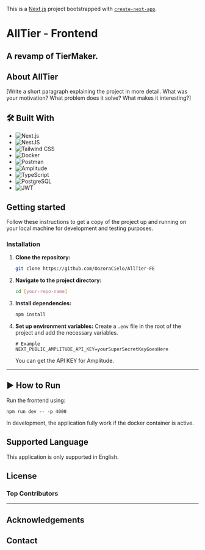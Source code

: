 This is a [Next.js](https://nextjs.org) project bootstrapped with [`create-next-app`](https://nextjs.org/docs/app/api-reference/cli/create-next-app).

# AllTier - Frontend

A revamp of TierMaker.
---

## About AllTier
[Write a short paragraph explaining the project in more detail. What was your motivation? What problem does it solve? What makes it interesting?]

## 🛠️ Built With
* ![Next.js](https://img.shields.io/badge/next.js-000000?style=for-the-badge&logo=nextdotjs&logoColor=white)
* ![NestJS](https://img.shields.io/badge/nestjs-%23E0234E.svg?style=for-the-badge&logo=nestjs&logoColor=white)
* ![Tailwind CSS](https://img.shields.io/badge/tailwindcss-%2306B6D4.svg?style=for-the-badge&logo=tailwindcss&logoColor=white)
* ![Docker](https://img.shields.io/badge/docker-%232496ED.svg?style=for-the-badge&logo=docker&logoColor=white)
* ![Postman](https://img.shields.io/badge/Postman-FF6C37?style=for-the-badge&logo=postman&logoColor=white)
* ![Amplitude](https://img.shields.io/badge/Amplitude-0050FF?style=for-the-badge&logo=amplitude&logoColor=white)
* ![TypeScript](https://img.shields.io/badge/typescript-%233178C6.svg?style=for-the-badge&logo=typescript&logoColor=white)
* ![PostgreSQL](https://img.shields.io/badge/postgresql-%234169E1.svg?style=for-the-badge&logo=postgresql&logoColor=white)
* ![JWT](https://img.shields.io/badge/JWT-000000?style=for-the-badge&logo=JSON%20web%20tokens&logoColor=white)

## Getting started
Follow these instructions to get a copy of the project up and running on your local machine for development and testing purposes.

### Installation

1.  **Clone the repository:**
    ```sh
    git clone https://github.com/OozoraCielo/AllTier-FE
    ```
2.  **Navigate to the project directory:**
    ```sh
    cd [your-repo-name]
    ```
3.  **Install dependencies:**
    ```sh
    npm install
    ```
4.  **Set up environment variables:**
    Create a `.env` file in the root of the project and add the necessary variables.
    ```env
    # Example
    NEXT_PUBLIC_AMPLITUDE_API_KEY=yourSuperSecretKeyGoesHere
    ```
    You can get the API KEY for Amplitude. 
    
---

## ▶️ How to Run
Run the frontend using:
```
npm run dev -- -p 4000
```

In development, the application fully work if the docker container is active. 

## Supported Language
This application is only supported in English.

## License 

### Top Contributors

---
## Acknowledgements

## Contact

<!-- ## Getting Started

First, run the development server:

```bash
npm run dev
# or
yarn dev
# or
pnpm dev
# or
bun dev
```

Open [http://localhost:3000](http://localhost:3000) with your browser to see the result.

You can start editing the page by modifying `app/page.tsx`. The page auto-updates as you edit the file.

This project uses [`next/font`](https://nextjs.org/docs/app/building-your-application/optimizing/fonts) to automatically optimize and load [Geist](https://vercel.com/font), a new font family for Vercel.

## Learn More

To learn more about Next.js, take a look at the following resources:

- [Next.js Documentation](https://nextjs.org/docs) - learn about Next.js features and API.
- [Learn Next.js](https://nextjs.org/learn) - an interactive Next.js tutorial.

You can check out [the Next.js GitHub repository](https://github.com/vercel/next.js) - your feedback and contributions are welcome!

## Deploy on Vercel

The easiest way to deploy your Next.js app is to use the [Vercel Platform](https://vercel.com/new?utm_medium=default-template&filter=next.js&utm_source=create-next-app&utm_campaign=create-next-app-readme) from the creators of Next.js.

Check out our [Next.js deployment documentation](https://nextjs.org/docs/app/building-your-application/deploying) for more details. -->
